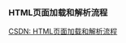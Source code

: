 ### HTML页面加载和解析流程

[CSDN: HTML页面加载和解析流程](https://blog.csdn.net/qq_39793127/article/details/78900707)
